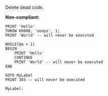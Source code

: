 Delete dead code.

**Non-compliant:**

```tsql
PRINT 'Hello'
THROW 60000, 'ooops', 1;
PRINT 'World' -- will never be executed
```

```tsql
WHILE(@a > 1)
BEGIN
    PRINT 'Hello'
    CONTINUE
    PRINT 'World' -- will never be executed
END
```

```tsql
GOTO MyLabel
PRINT 303 -- will never be executed

MyLabel:
```
